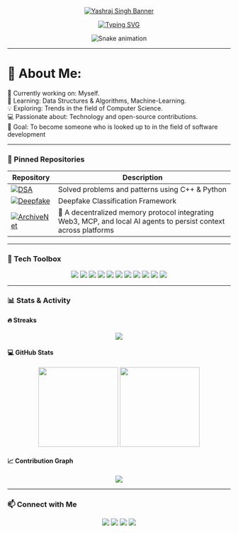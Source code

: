 <!-- Header Image -->
<p align="center">
  <a href="https://github.com/y4sh-codes">
    <img src="https://capsule-render.vercel.app/api?type=waving&color=0F2027,203A43,2C5364&height=250&section=header&text=Yashraj%20Singh&fontSize=60&fontColor=00FFFF&animation=fadeIn" alt="Yashraj Singh Banner"/>
  </a>
</p>

<!-- Typing effect for quote -->
<p align="center">
  <a href="https://git.io/typing-svg">
    <img src="https://readme-typing-svg.demolab.com?font=Fira+Code&weight=600&size=27&pause=1000&color=00FFFF&center=true&vCenter=true&width=1000&lines=Making+myself+better+everyday.;Code.+Learn.+Repeat." alt="Typing SVG" />
  </a>
</p>

<p align="center">
  <img src="https://raw.githubusercontent.com/y4sh-codes/output/snake.svg" alt="Snake animation" />
</p>


---

# 💫 About Me:
🔭 Currently working on: Myself.<br>🌱 Learning: Data Structures & Algorithms, Machine-Learning.<br>💡 Exploring: Trends in the field of Computer Science.<br>💻 Passionate about: Technology and open-source contributions.<br>🎯 Goal: To become someone who is looked up to in the field of software development

---

### 📌 Pinned Repositories

| Repository | Description |
|------------|-------------|
| [![DSA](https://img.shields.io/badge/DSA-Leetcode%20%26%20CP-blue?style=for-the-badge&logo=codeforces)](https://github.com/y4sh-codes/DSA) | Solved problems and patterns using C++ & Python |
| [![Deepfake](https://img.shields.io/badge/ML-Deepfake%20Detector-critical?style=for-the-badge&logo=pytorch)](https://github.com/y4sh-codes/Lopt) | Deepfake Classification Framework  |
| [![ArchiveNet](https://img.shields.io/badge/Web3-ArchiveNet-purple?style=for-the-badge&logo=ethereum)](https://github.com/y4sh-codes/ArchiveNet) | 🧠 A decentralized memory protocol integrating Web3, MCP, and local AI agents to persist context across platforms |

---

### 🧰 Tech Toolbox

<p align="center">
  <img src="https://img.shields.io/badge/C++-00599C?style=for-the-badge&logo=c%2B%2B&logoColor=white" />
  <img src="https://img.shields.io/badge/JavaScript-F7DF1E?style=for-the-badge&logo=javascript&logoColor=black" />
  <img src="https://img.shields.io/badge/Python-3776AB?style=for-the-badge&logo=python&logoColor=white" />
  <img src="https://img.shields.io/badge/TypeScript-007ACC?style=for-the-badge&logo=typescript&logoColor=white" />
  <img src="https://img.shields.io/badge/Java-ED8B00?style=for-the-badge&logo=openjdk&logoColor=white" />
  <img src="https://img.shields.io/badge/Node.js-339933?style=for-the-badge&logo=nodedotjs&logoColor=white" />
  <img src="https://img.shields.io/badge/React-20232A?style=for-the-badge&logo=react&logoColor=61DAFB" />
  <img src="https://img.shields.io/badge/Next.js-000000?style=for-the-badge&logo=nextdotjs&logoColor=white" />
  <img src="https://img.shields.io/badge/MongoDB-47A248?style=for-the-badge&logo=mongodb&logoColor=white" />
  <img src="https://img.shields.io/badge/MySQL-005C84?style=for-the-badge&logo=mysql&logoColor=white" />
  <img src="https://img.shields.io/badge/Vercel-000000?style=for-the-badge&logo=vercel&logoColor=white" />
</p>

---

### 📊 Stats & Activity

<h4>🔥 Streaks</h4>
<p align="center">
  <img src="https://github-readme-streak-stats.herokuapp.com/?user=y4sh-codes&theme=monokai-metallian&hide_border=true" />
</p>

<h4>💻 GitHub Stats</h4>
<p align="center">
  <img src="https://github-readme-stats.vercel.app/api?username=y4sh-codes&show_icons=true&include_all_commits=true&count_private=true&theme=react&hide_border=true" height="180" />
  <img src="https://github-readme-stats.vercel.app/api/top-langs/?username=y4sh-codes&layout=compact&theme=react&hide_border=true" height="180" />
</p>

<h4>📈 Contribution Graph</h4>
<p align="center">
  <img src="https://github-readme-activity-graph.vercel.app/graph/?username=y4sh-codes&bg_color=1F222E&color=00FFFF&line=00CED1&point=FFFFFF&hide_border=true" />
</p>

---

### 📫 Connect with Me

<p align="center">
  <a href="mailto:yashrajofficial2311@gmail.com"><img src="https://img.shields.io/badge/Gmail-D14836?style=for-the-badge&logo=gmail&logoColor=white" /></a>
  <a href="https://linkedin.com/in/y4sh-codes"><img src="https://img.shields.io/badge/LinkedIn-0077B5?style=for-the-badge&logo=linkedin&logoColor=white" /></a>
  <a href="https://x.com/y4sh_codes"><img src="https://img.shields.io/badge/X-000000?style=for-the-badge&logo=x&logoColor=white" /></a>
  <a href="https://www.reddit.com/user/Yashraj_231105"><img src="https://img.shields.io/badge/Reddit-FF4500?style=for-the-badge&logo=reddit&logoColor=white" /></a>
</p>

